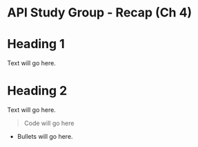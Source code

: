 # API Study Group - Recap (Ch 4)



# **Heading 1** 

Text will go here.


# **Heading 2** 

Text will go here. 



> Code will go here

- Bullets will go here.


